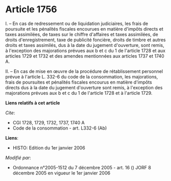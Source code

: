 # Article 1756

I. – En cas de redressement ou de liquidation judiciaires, les frais de poursuite et les pénalités fiscales encourues en
matière d'impôts directs et taxes assimilées, de taxes sur le chiffre d'affaires et taxes assimilées, de droits
d'enregistrement, taxe de publicité foncière, droits de timbre et autres droits et taxes assimilés, dus à la date du jugement
d'ouverture, sont remis, à l'exception des majorations prévues aux b et c du 1 de l'article 1728 et aux articles 1729 et 1732
et des amendes mentionnées aux articles 1737 et 1740 A.

II. – En cas de mise en œuvre de la procédure de rétablissement personnel prévue à l'article L. 332-6 du code de la
consommation, les majorations, frais de poursuites et pénalités fiscales encourus en matière d'impôts directs dus à la date
du jugement d'ouverture sont remis, à l'exception des majorations prévues aux b et c du 1 de l'article 1728 et à l'article
1729.

**Liens relatifs à cet article**

_Cite_:

  - CGI 1728, 1729, 1732, 1737, 1740 A
  - Code de la consommation - art. L332-6 (Ab)

**Liens**:

  - HISTO: Edition du 1er janvier 2006

_Modifié par_:

  - Ordonnance n°2005-1512 du 7 décembre 2005 - art. 16 () JORF 8 décembre 2005 en vigueur le 1er janvier 2006
